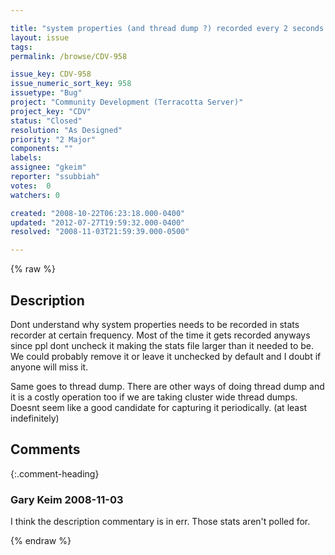 ```yaml
---

title: "system properties (and thread dump ?) recorded every 2 seconds in Stats recorder."
layout: issue
tags: 
permalink: /browse/CDV-958

issue_key: CDV-958
issue_numeric_sort_key: 958
issuetype: "Bug"
project: "Community Development (Terracotta Server)"
project_key: "CDV"
status: "Closed"
resolution: "As Designed"
priority: "2 Major"
components: ""
labels: 
assignee: "gkeim"
reporter: "ssubbiah"
votes:  0
watchers: 0

created: "2008-10-22T06:23:18.000-0400"
updated: "2012-07-27T19:59:32.000-0400"
resolved: "2008-11-03T21:59:39.000-0500"

---
```




{% raw %}



## Description

<div markdown="1" class="description">

Dont understand why system properties needs to be recorded in stats recorder at certain frequency.  Most of the time it gets recorded anyways since ppl dont uncheck it making the stats file larger than it needed to be. We could probably remove it or leave it unchecked by default and I doubt if anyone will miss it.

Same goes to thread dump. There are other ways of doing thread dump and it is a costly operation too if we are taking cluster wide thread dumps. Doesnt seem like a good candidate for capturing it periodically. (at least indefinitely) 



</div>

## Comments


{:.comment-heading}
### **Gary Keim** <span class="date">2008-11-03</span>

<div markdown="1" class="comment">

I think the description commentary is in err.  Those stats aren't polled for.


</div>



{% endraw %}
